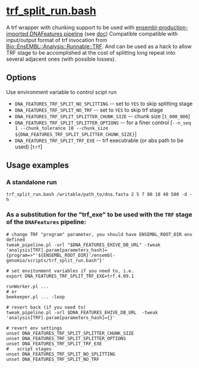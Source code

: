 # [trf_split_run.bash](scripts/trf_split_run.bash)

A trf wrapper with chunking support to be used with
[ensembl-production-imported DNAFeatures pipeline](https://github.com/Ensembl/ensembl-production-imported/tree/main/lib/perl/Bio/EnsEMBL/EGPipeline/PipeConfig/DNAFeatures_conf.pm) (see [doc](docs/trf_split_run.md))
Compatible compatible with input/output format of trf invocation from [Bio::EnsEMBL::Analysis::Runnable::TRF](https://github.com/Ensembl/ensembl-analysis/blob/main/modules/Bio/EnsEMBL/Analysis/Runnable/TRF.pm).
And can be used as a hack to allow TRF stage to be accomplished at the cost of splitting
 long repeat into several adjacent ones  (with possible losses).

## Options
Use environment variable to control scipt run
* `DNA_FEATURES_TRF_SPLIT_NO_SPLITTING` -- set to `YES` to skip splitting stage
* `DNA_FEATURES_TRF_SPLIT_NO_TRF` -- set to `YES` to skip trf stage
* `DNA_FEATURES_TRF_SPLIT_SPLITTER_CHUNK_SIZE` -- chunk size [`1_000_000`]
* `DNA_FEATURES_TRF_SPLIT_SPLITTER_OPTIONS` -- for a finer control [`--n_seq 1 --chunk_tolerance 10 --chunk_size ${DNA_FEATURES_TRF_SPLIT_SPLITTER_CHUNK_SIZE}`] 
* `DNA_FEATURES_TRF_SPLIT_TRF_EXE` -- trf executrable (or abs path to be used) [`trf`]

## Usage examples
### A standalone run
```
trf_split_run.bash /writable/path_to/dna.fasta 2 5 7 80 10 40 500 -d -h
```

### As a substitution for the "trf_exe" to be used with the `TRF` stage of the `DNAFeatures` pipeline:
```
# change TRF "program" parameter, you should have ENSEMBL_ROOT_DIR env defined
tweak_pipeline.pl -url "$DNA_FEATURES_EHIVE_DB_URL" -tweak 'analysis[TRF].param[parameters_hash]={program=>"'${ENSEMBL_ROOT_DIR}'/ensembl-genomio/scripts/trf_split_run.bash"}'
```
```
# set envitonment variables if you need to, i.e.
export DNA_FEATURES_TRF_SPLIT_TRF_EXE=trf.4.09.1 
```
```
runWorker.pl ... 
# or
beekeeper.pl ... -loop
```
```
# revert back (if you need to)
tweak_pipeline.pl -url $DNA_FEATURES_EHIVE_DB_URL  -tweak 'analysis[TRF].param[parameters_hash]={}'
```
```
# revert env settings
unset DNA_FEATURES_TRF_SPLIT_SPLITTER_CHUNK_SIZE
unset DNA_FEATURES_TRF_SPLIT_SPLITTER_OPTIONS
unset DNA_FEATURES_TRF_SPLIT_TRF_EXE
#   script stages
unset DNA_FEATURES_TRF_SPLIT_NO_SPLITTING
unset DNA_FEATURES_TRF_SPLIT_NO_TRF
```

